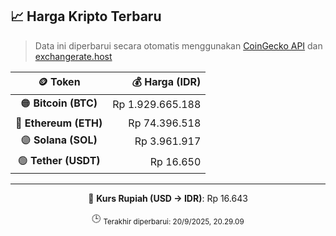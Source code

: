 

<!-- HARGA_KRIPTO -->
## 📈 Harga Kripto Terbaru

> Data ini diperbarui secara otomatis menggunakan [CoinGecko API](https://www.coingecko.com/) dan [exchangerate.host](https://exchangerate.host/)

<div align="center">

| 🪙 Token | 💰 Harga (IDR) |
|:------:|---------------:|
| 🟠 **Bitcoin (BTC)**   | Rp 1.929.665.188 |
| 🔵 **Ethereum (ETH)**  | Rp 74.396.518 |
| 🟣 **Solana (SOL)**    | Rp 3.961.917 |
| 🟢 **Tether (USDT)**   | Rp 16.650 |

---

💱 **Kurs Rupiah (USD → IDR)**: Rp 16.643

🕒 <sub>Terakhir diperbarui: 20/9/2025, 20.29.09</sub>

</div>
<!-- /HARGA_KRIPTO -->